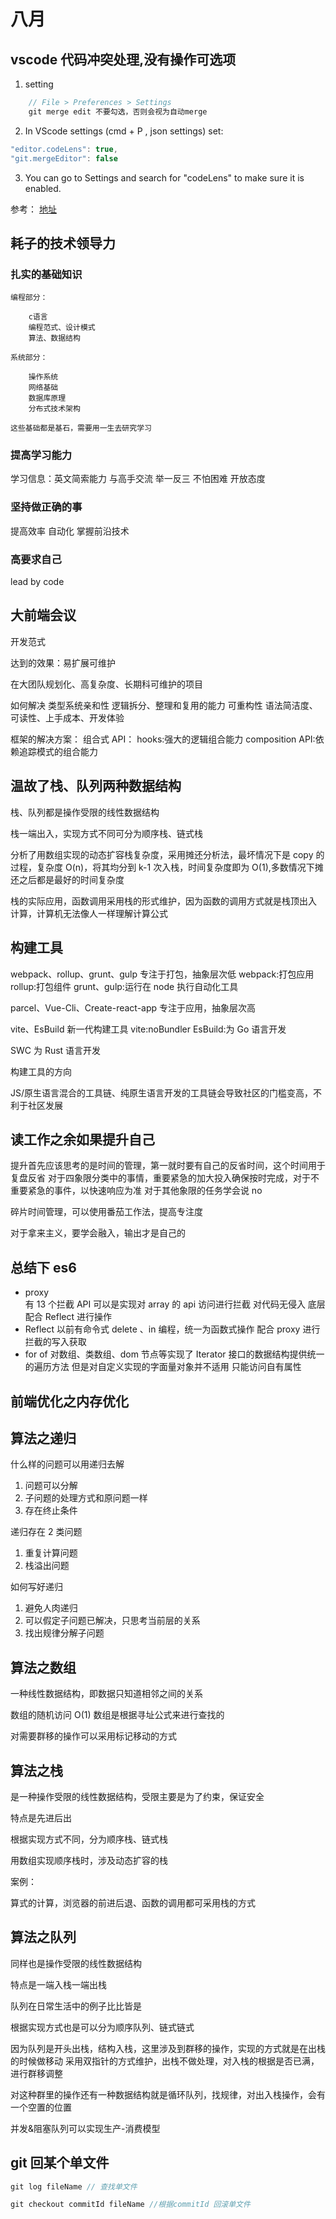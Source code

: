 # 八月

## vscode 代码冲突处理,没有操作可选项

1. setting

```js
    // File > Preferences > Settings
    git merge edit 不要勾选，否则会视为自动merge

```

2. In VScode settings (cmd + P , json settings) set:

```js
"editor.codeLens": true,
"git.mergeEditor": false
```

3. You can go to Settings and search for "codeLens" to make sure it is enabled.

参考：
[地址](https://stackoverflow.com/questions/47241098/accept-incoming-change-not-appearing-in-vs-code)

## 耗子的技术领导力

### 扎实的基础知识

    编程部分：

        c语言
        编程范式、设计模式
        算法、数据结构

    系统部分：

        操作系统
        网络基础
        数据库原理
        分布式技术架构

    这些基础都是基石，需要用一生去研究学习

### 提高学习能力

学习信息：英文简索能力
与高手交流
举一反三
不怕困难
开放态度

### 坚持做正确的事

提高效率
自动化
掌握前沿技术

### 高要求自己

lead by code

## 大前端会议

开发范式

达到的效果：易扩展可维护

在大团队规划化、高复杂度、长期科可维护的项目

如何解决
类型系统亲和性
逻辑拆分、整理和复用的能力
可重构性
语法简洁度、可读性、上手成本、开发体验

框架的解决方案：
组合式 API：
hooks:强大的逻辑组合能力
composition API:依赖追踪模式的组合能力

## 温故了栈、队列两种数据结构

栈、队列都是操作受限的线性数据结构

栈一端出入，实现方式不同可分为顺序栈、链式栈

分析了用数组实现的动态扩容栈复杂度，采用摊还分析法，最坏情况下是 copy 的过程，复杂度 O(n)，将其均分到 k-1 次入栈，时间复杂度即为 O(1),多数情况下摊还之后都是最好的时间复杂度

栈的实际应用，函数调用采用栈的形式维护，因为函数的调用方式就是栈顶出入
计算，计算机无法像人一样理解计算公式

## 构建工具

webpack、rollup、grunt、gulp
专注于打包，抽象层次低
webpack:打包应用
rollup:打包组件
grunt、gulp:运行在 node 执行自动化工具

parcel、Vue-Cli、Create-react-app
专注于应用，抽象层次高

vite、EsBuild 新一代构建工具
vite:noBundler
EsBuild:为 Go 语言开发

SWC 为 Rust 语言开发

构建工具的方向

JS/原生语言混合的工具链、纯原生语言开发的工具链会导致社区的门槛变高，不利于社区发展

## 读工作之余如果提升自己

提升首先应该思考的是时间的管理，第一就时要有自己的反省时间，这个时间用于复盘反省
对于四象限分类中的事情，重要紧急的加大投入确保按时完成，对于不重要紧急的事件，以快速响应为准
对于其他象限的任务学会说 no

碎片时间管理，可以使用番茄工作法，提高专注度

对于拿来主义，要学会融入，输出才是自己的

## 总结下 es6

- proxy  
   有 13 个拦截 API
  可以是实现对 array 的 api 访问进行拦截
  对代码无侵入
  底层配合 Reflect 进行操作
- Reflect
  以前有命令式 delete 、in 编程，统一为函数式操作
  配合 proxy 进行拦截的写入获取
- for of
  对数组、类数组、dom 节点等实现了 Iterator 接口的数据结构提供统一的遍历方法
  但是对自定义实现的字面量对象并不适用
  只能访问自有属性

## 前端优化之内存优化

## 算法之递归

什么样的问题可以用递归去解

1. 问题可以分解
2. 子问题的处理方式和原问题一样
3. 存在终止条件

递归存在 2 类问题

1. 重复计算问题
2. 栈溢出问题

如何写好递归

1. 避免人肉递归
2. 可以假定子问题已解决，只思考当前层的关系
3. 找出规律分解子问题

## 算法之数组

一种线性数据结构，即数据只知道相邻之间的关系

数组的随机访问 O(1)
数组是根据寻址公式来进行查找的

对需要群移的操作可以采用标记移动的方式

## 算法之栈

是一种操作受限的线性数据结构，受限主要是为了约束，保证安全

特点是先进后出

根据实现方式不同，分为顺序栈、链式栈

用数组实现顺序栈时，涉及动态扩容的栈

案例：

算式的计算，浏览器的前进后退、函数的调用都可采用栈的方式

## 算法之队列

同样也是操作受限的线性数据结构

特点是一端入栈一端出栈

队列在日常生活中的例子比比皆是

根据实现方式也是可以分为顺序队列、链式链式

因为队列是开头出栈，结构入栈，这里涉及到群移的操作，实现的方式就是在出栈的时候做移动
采用双指针的方式维护，出栈不做处理，对入栈的根据是否已满，进行群移调整

对这种群里的操作还有一种数据结构就是循环队列，找规律，对出入栈操作，会有一个空置的位置

并发&阻塞队列可以实现生产-消费模型

## git 回某个单文件

```js
git log fileName // 查找单文件

git checkout commitId fileName //根据commitId 回滚单文件
```

